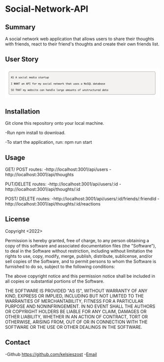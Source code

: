 # Social-Network-API

## Summary
A social network web application that allows users to share their thoughts with friends, react to their friend's thoughts and create their own friends list. 

## User Story
<img src = "./Assets/Images/user.png">

## Installation
Git clone this repository onto your local machine.

-Run npm install to download.

-To start the application, run: npm run start 

## Usage
GET/ POST routes:
-http://localhost:3001/api/users
-http://localhost:3001/api/thoughts


PUT/DELETE routes:
-http://localhost:3001/api/users/:id
-http://localhost:3001/api/thoughts/:id 


POST/ DELETE routes:
-http://localhost:3001/api/users/:id/friends/:friendId
-http://localhost:3001/api/thoughts/:id/reactions

## License

Copyright <2022> <Kelsie Szost>

Permission is hereby granted, free of charge, to any person obtaining a copy of this software and associated documentation files (the "Software"), to deal in the Software without restriction, including without limitation the rights to use, copy, modify, merge, publish, distribute, sublicense, and/or sell copies of the Software, and to permit persons to whom the Software is furnished to do so, subject to the following conditions:

The above copyright notice and this permission notice shall be included in all copies or substantial portions of the Software.

THE SOFTWARE IS PROVIDED "AS IS", WITHOUT WARRANTY OF ANY KIND, EXPRESS OR IMPLIED, INCLUDING BUT NOT LIMITED TO THE WARRANTIES OF MERCHANTABILITY, FITNESS FOR A PARTICULAR PURPOSE AND NONINFRINGEMENT. IN NO EVENT SHALL THE AUTHORS OR COPYRIGHT HOLDERS BE LIABLE FOR ANY CLAIM, DAMAGES OR OTHER LIABILITY, WHETHER IN AN ACTION OF CONTRACT, TORT OR OTHERWISE, ARISING FROM, OUT OF OR IN CONNECTION WITH THE SOFTWARE OR THE USE OR OTHER DEALINGS IN THE SOFTWARE.

## Contact
-Github https://github.com/kelsieszost
-[Email](mailto:owner@kelsieszost.design)